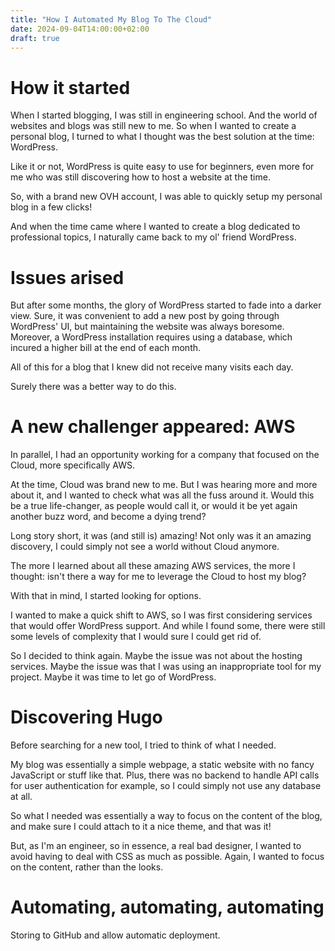 ```yaml
---
title: "How I Automated My Blog To The Cloud"
date: 2024-09-04T14:00:00+02:00
draft: true
---
```


# How it started
When I started blogging, I was still in engineering school. And the world of websites and blogs was still new to me. So when I wanted to create a personal blog, I turned to what I thought was the best solution at the time: WordPress.

Like it or not, WordPress is quite easy to use for beginners, even more for me who was still discovering how to host a website at the time.

So, with a brand new OVH account, I was able to quickly setup my personal blog in a few clicks!

And when the time came where I wanted to create a blog dedicated to professional topics, I naturally came back to my ol' friend WordPress.

# Issues arised

But after some months, the glory of WordPress started to fade into a darker view. Sure, it was convenient to add a new post by going through WordPress' UI, but maintaining the website was always boresome. Moreover, a WordPress installation requires using a database, which incured a higher bill at the end of each month.

All of this for a blog that I knew did not receive many visits each day.

Surely there was a better way to do this.

# A new challenger appeared: AWS

In parallel, I had an opportunity working for a company that focused on the Cloud, more specifically AWS.

At the time, Cloud was brand new to me. But I was hearing more and more about it, and I wanted to check what was all the fuss around it. Would this be a true life-changer, as people would call it, or would it be yet again another buzz word, and become a dying trend?

Long story short, it was (and still is) amazing! Not only was it an amazing discovery, I could simply not see a world without Cloud anymore.

The more I learned about all these amazing AWS services, the more I thought: isn't there a way for me to leverage the Cloud to host my blog?

With that in mind, I started looking for options.

I wanted to make a quick shift to AWS, so I was first considering services that would offer WordPress support. And while I found some, there were still some levels of complexity that I would sure I could get rid of.

So I decided to think again. Maybe the issue was not about the hosting services. Maybe the issue was that I was using an inappropriate tool for my project. Maybe it was time to let go of WordPress.

# Discovering Hugo

Before searching for a new tool, I tried to think of what I needed.

My blog was essentially a simple webpage, a static website with no fancy JavaScript or stuff like that. Plus, there was no backend to handle API calls for user authentication for example, so I could simply not use any database at all.

So what I needed was essentially a way to focus on the content of the blog, and make sure I could attach to it a nice theme, and that was it!

But, as I'm an engineer, so in essence, a real bad designer, I wanted to avoid having to deal with CSS as much as possible. Again, I wanted to focus on the content, rather than the looks.

# Automating, automating, automating

Storing to GitHub and allow automatic deployment.
